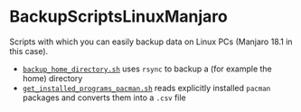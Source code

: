 # BackupScriptsLinuxManjaro

Scripts with which you can easily backup data on Linux PCs (Manjaro 18.1 in this case).

- [`backup_home_directory.sh`](backup_home_directory.sh) uses `rsync` to backup a (for example the home) directory
- [`get_installed_programs_pacman.sh`](get_installed_programs_pacman.sh) reads explicitly installed `pacman` packages and converts them into a `.csv` file

